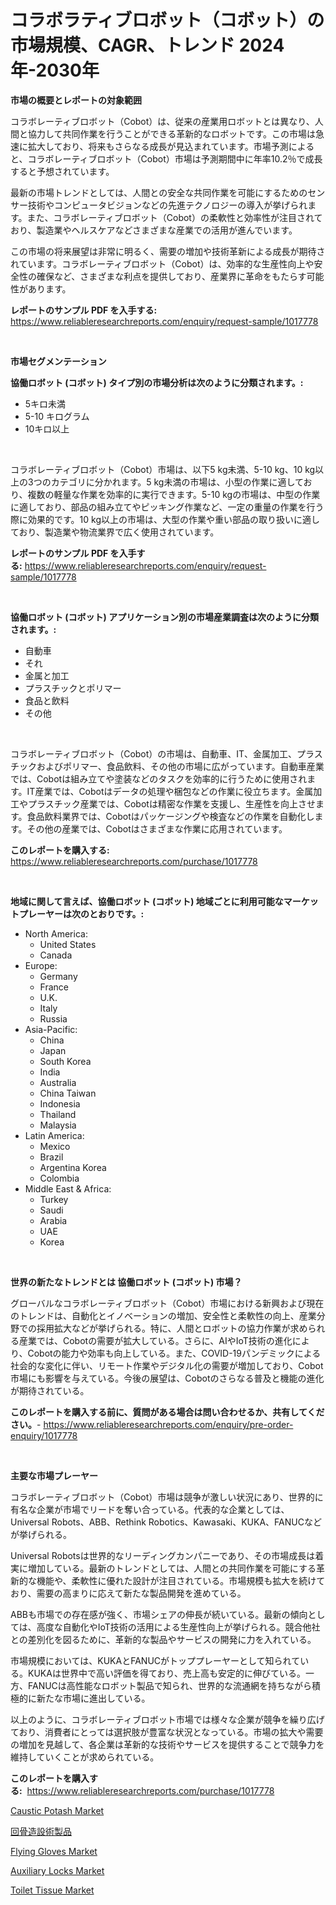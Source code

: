 <p><h1>コラボラティブロボット（コボット）の市場規模、CAGR、トレンド 2024年-2030年</h1></p><p><strong>市場の概要とレポートの対象範囲</strong></p>
<p><p>コラボレーティブロボット（Cobot）は、従来の産業用ロボットとは異なり、人間と協力して共同作業を行うことができる革新的なロボットです。この市場は急速に拡大しており、将来もさらなる成長が見込まれています。市場予測によると、コラボレーティブロボット（Cobot）市場は予測期間中に年率10.2％で成長すると予想されています。</p><p>最新の市場トレンドとしては、人間との安全な共同作業を可能にするためのセンサー技術やコンピュータビジョンなどの先進テクノロジーの導入が挙げられます。また、コラボレーティブロボット（Cobot）の柔軟性と効率性が注目されており、製造業やヘルスケアなどさまざまな産業での活用が進んでいます。</p><p>この市場の将来展望は非常に明るく、需要の増加や技術革新による成長が期待されています。コラボレーティブロボット（Cobot）は、効率的な生産性向上や安全性の確保など、さまざまな利点を提供しており、産業界に革命をもたらす可能性があります。</p></p>
<p><strong>レポートのサンプル PDF を入手する:</strong> <a href="https://www.reliableresearchreports.com/enquiry/request-sample/1017778">https://www.reliableresearchreports.com/enquiry/request-sample/1017778</a></p>
<p>&nbsp;</p>
<p><strong>市場セグメンテーション</strong></p>
<p><strong>協働ロボット (コボット) タイプ別の市場分析は次のように分類されます。:</strong></p>
<p><ul><li>5キロ未満</li><li>5-10 キログラム</li><li>10キロ以上</li></ul></p>
<p>&nbsp;</p>
<p><p>コラボレーティブロボット（Cobot）市場は、以下5 kg未満、5-10 kg、10 kg以上の3つのカテゴリに分かれます。5 kg未満の市場は、小型の作業に適しており、複数の軽量な作業を効率的に実行できます。5-10 kgの市場は、中型の作業に適しており、部品の組み立てやピッキング作業など、一定の重量の作業を行う際に効果的です。10 kg以上の市場は、大型の作業や重い部品の取り扱いに適しており、製造業や物流業界で広く使用されています。</p></p>
<p><strong>レポートのサンプル PDF を入手する:</strong>&nbsp;<a href="https://www.reliableresearchreports.com/enquiry/request-sample/1017778">https://www.reliableresearchreports.com/enquiry/request-sample/1017778</a></p>
<p>&nbsp;</p>
<p><strong> 協働ロボット (コボット) アプリケーション別の市場産業調査は次のように分類されます。:</strong></p>
<p><ul><li>自動車</li><li>それ</li><li>金属と加工</li><li>プラスチックとポリマー</li><li>食品と飲料</li><li>その他</li></ul></p>
<p>&nbsp;</p>
<p><p>コラボレーティブロボット（Cobot）の市場は、自動車、IT、金属加工、プラスチックおよびポリマー、食品飲料、その他の市場に広がっています。自動車産業では、Cobotは組み立てや塗装などのタスクを効率的に行うために使用されます。IT産業では、Cobotはデータの処理や梱包などの作業に役立ちます。金属加工やプラスチック産業では、Cobotは精密な作業を支援し、生産性を向上させます。食品飲料業界では、Cobotはパッケージングや検査などの作業を自動化します。その他の産業では、Cobotはさまざまな作業に応用されています。</p></p>
<p><strong>このレポートを購入する:</strong>&nbsp; <a href="https://www.reliableresearchreports.com/purchase/1017778">https://www.reliableresearchreports.com/purchase/1017778</a></p>
<p>&nbsp;</p>
<p><strong>地域に関して言えば、協働ロボット (コボット) 地域ごとに利用可能なマーケットプレーヤーは次のとおりです。:</strong></p>
<p><ul>
    <li>
        North America:
        <ul>
            <li>United States</li>
            <li>Canada</li>
        </ul>
    </li>
    <li>
        Europe:
        <ul>
            <li>Germany</li>
            <li>France</li>
            <li>U.K.</li>
            <li>Italy</li>
            <li>Russia</li>
        </ul>
    </li>
    <li>
        Asia-Pacific:
        <ul>
            <li>China</li>
            <li>Japan</li>
            <li>South Korea</li>
            <li>India</li>
            <li>Australia</li>
            <li>China Taiwan</li>
            <li>Indonesia</li>
            <li>Thailand</li>
            <li>Malaysia</li>
        </ul>
    </li>
    <li>
        Latin America:
        <ul>
            <li>Mexico</li>
            <li>Brazil</li>
            <li>Argentina Korea</li>
            <li>Colombia</li>
        </ul>
    </li>
    <li>
        Middle East & Africa:
        <ul>
            <li>Turkey</li>
            <li>Saudi</li>
            <li>Arabia</li>
            <li>UAE</li>
            <li>Korea</li>
        </ul>
    </li>
    </ul></p>
<p>&nbsp;</p>
<p><strong>世界の新たなトレンドとは 協働ロボット (コボット) 市場？</strong></p>
<p><p>グローバルなコラボレーティブロボット（Cobot）市場における新興および現在のトレンドは、自動化とイノベーションの増加、安全性と柔軟性の向上、産業分野での採用拡大などが挙げられる。特に、人間とロボットの協力作業が求められる産業では、Cobotの需要が拡大している。さらに、AIやIoT技術の進化により、Cobotの能力や効率も向上している。また、COVID-19パンデミックによる社会的な変化に伴い、リモート作業やデジタル化の需要が増加しており、Cobot市場にも影響を与えている。今後の展望は、Cobotのさらなる普及と機能の進化が期待されている。</p></p>
<p><strong>このレポートを購入する前に、質問がある場合は問い合わせるか、共有してください。</strong>- <a href="https://www.reliableresearchreports.com/enquiry/pre-order-enquiry/1017778">https://www.reliableresearchreports.com/enquiry/pre-order-enquiry/1017778</a></p>
<p>&nbsp;</p>
<p><strong>主要な市場プレーヤー</strong></p>
<p><p>コラボレーティブロボット（Cobot）市場は競争が激しい状況にあり、世界的に有名な企業が市場でリードを奪い合っている。代表的な企業としては、Universal Robots、ABB、Rethink Robotics、Kawasaki、KUKA、FANUCなどが挙げられる。</p><p>Universal Robotsは世界的なリーディングカンパニーであり、その市場成長は着実に増加している。最新のトレンドとしては、人間との共同作業を可能にする革新的な機能や、柔軟性に優れた設計が注目されている。市場規模も拡大を続けており、需要の高まりに応えて新たな製品開発を進めている。</p><p>ABBも市場での存在感が強く、市場シェアの伸長が続いている。最新の傾向としては、高度な自動化やIoT技術の活用による生産性向上が挙げられる。競合他社との差別化を図るために、革新的な製品やサービスの開発に力を入れている。</p><p>市場規模においては、KUKAとFANUCがトッププレーヤーとして知られている。KUKAは世界中で高い評価を得ており、売上高も安定的に伸びている。一方、FANUCは高性能なロボット製品で知られ、世界的な流通網を持ちながら積極的に新たな市場に進出している。</p><p>以上のように、コラボレーティブロボット市場では様々な企業が競争を繰り広げており、消費者にとっては選択肢が豊富な状況となっている。市場の拡大や需要の増加を見越して、各企業は革新的な技術やサービスを提供することで競争力を維持していくことが求められている。</p></p>
<p><strong>このレポートを購入する:</strong>&nbsp;&nbsp;<a href="https://www.reliableresearchreports.com/purchase/1017778">https://www.reliableresearchreports.com/purchase/1017778</a></p>
<p><p><a href="https://github.com/JameTravis/Market-Research-Report-List-4/blob/main/caustic-potash-market.md">Caustic Potash Market</a></p><p><a href="https://github.com/mohamedbakry57/Market-Research-Report-List-2/blob/main/5109468189671.md">回骨造設術製品</a></p><p><a href="https://meowing-lemming-dd3.notion.site/Flying-Gloves-Market-Size-Share-Trends-Analysis-Report-By-Application-Regional-Outlook-Competit-f2224b5b87b54dcc982f031577101780">Flying Gloves Market</a></p><p><a href="https://issuu.com/reportprime-2/docs/auxiliary-locks-market-size-2030.pptx">Auxiliary Locks Market</a></p><p><a href="https://shimmer-gardenia-37a.notion.site/Toilet-Tissue-Market-Size-Reflecting-a-Forecast-Till-2031-Market-By-Type-By-Application-and-By-Geo-26619dbe8e5d44118fd1d6c1238fefd4">Toilet Tissue Market</a></p></p>